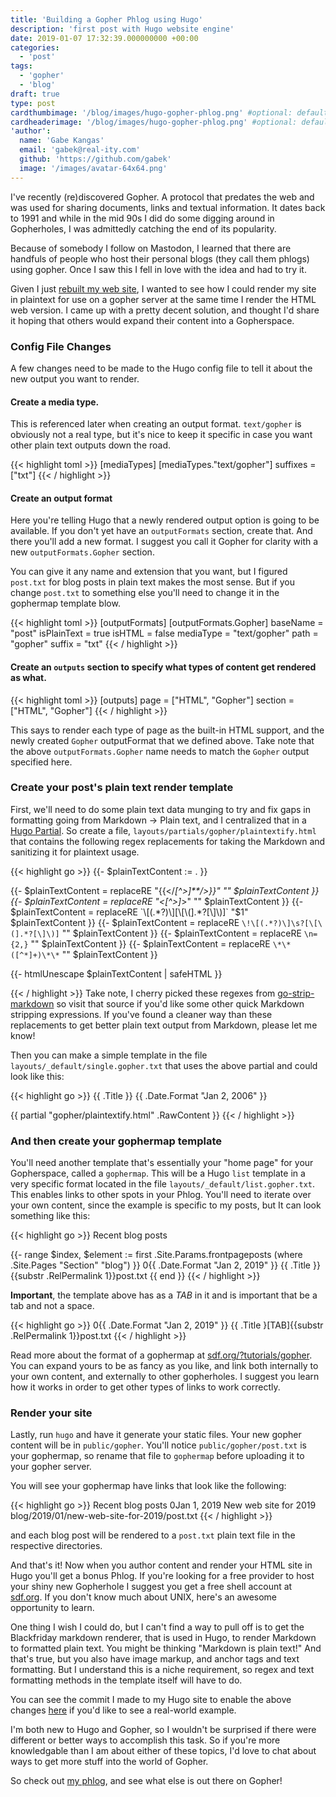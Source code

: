 ```yaml
---
title: 'Building a Gopher Phlog using Hugo'
description: 'first post with Hugo website engine'
date: 2019-01-07 17:32:39.000000000 +00:00
categories:
  - 'post'
tags:
  - 'gopher'
  - 'blog'
draft: true
type: post
cardthumbimage: '/blog/images/hugo-gopher-phlog.png' #optional: default solid color if unset
cardheaderimage: '/blog/images/hugo-gopher-phlog.png' #optional: default solid color if unset
'author':
  name: 'Gabe Kangas'
  email: 'gabek@real-ity.com'
  github: 'https://github.com/gabek'
  image: '/images/avatar-64x64.png'
---
```


I've recently (re)discovered Gopher. A protocol that predates the web and was used for sharing documents, links and textual information. It dates back to 1991 and while in the mid 90s I did do some digging around in Gopherholes, I was admittedly catching the end of its popularity.

Because of somebody I follow on Mastodon, I learned that there are handfuls of people who host their personal blogs (they call them phlogs) using gopher. Once I saw this I fell in love with the idea and had to try it.

Given I just [rebuilt my web site](/blog/2019/01/new-web-site-for-2019/), I wanted to see how I could render my site in plaintext for use on a gopher server at the same time I render the HTML web version. I came up with a pretty decent solution, and thought I'd share it hoping that others would expand their content into a Gopherspace.

### Config File Changes

A few changes need to be made to the Hugo config file to tell it about the new output you want to render.

#### Create a media type.

This is referenced later when creating an output format. `text/gopher` is obviously not a real type, but it's nice to keep it specific in case you want other plain text outputs down the road.

{{< highlight toml >}}
[mediaTypes]
	[mediaTypes."text/gopher"]
		suffixes = ["txt"]
{{< / highlight >}}

#### Create an output format

Here you're telling Hugo that a newly rendered output option is going to be available. If you don't yet have an `outputFormats` section, create that. And there you'll add a new format. I suggest you call it Gopher for clarity with a new `outputFormats.Gopher` section.

You can give it any name and extension that you want, but I figured `post.txt` for blog posts in plain text makes the most sense. But if you change `post.txt` to something else you'll need to change it in the gophermap template blow.

{{< highlight toml >}}
[outputFormats]
  [outputFormats.Gopher]
	baseName = "post"
    isPlainText = true
    isHTML = false
    mediaType = "text/gopher"
    path = "gopher"
    suffix = "txt"
{{< / highlight >}}

#### Create an `outputs` section to specify what types of content get rendered as what.

{{< highlight toml >}}
[outputs]
  page = ["HTML", "Gopher"]
  section = ["HTML", "Gopher"]
{{< / highlight >}}

This says to render each type of page as the built-in HTML support, and the newly created `Gopher` outputFormat that we defined above. Take note that the above `outputFormats.Gopher` name needs to match the `Gopher` output specified here.

### Create your post's plain text render template

First, we'll need to do some plain text data munging to try and fix gaps in formatting going from Markdown -> Plain text, and I centralized that in a [Hugo Partial](https://gohugo.io/templates/partials/).
So create a file, `layouts/partials/gopher/plaintextify.html` that contains the following regex replacements for taking the Markdown and sanitizing it for plaintext usage.

{{< highlight go >}}
{{- $plainTextContent := . }}

{{- $plainTextContent = replaceRE "{{</*[^>]**/>}}" "" $plainTextContent }}
{{- $plainTextContent = replaceRE "<[^>]*>" "" $plainTextContent }}
{{- $plainTextContent = replaceRE `\[(.*?)\][\[\(].*?[\]\)]` "$1" $plainTextContent }}
{{- $plainTextContent = replaceRE `\!\[(.*?)\]\s?[\[\(].*?[\]\)]` "" $plainTextContent }}
{{- $plainTextContent = replaceRE `\n={2,}` "" $plainTextContent }}
{{- $plainTextContent = replaceRE `\*\*([^*]+)\*\*` "" $plainTextContent }}

{{- htmlUnescape $plainTextContent | safeHTML }}

{{< / highlight >}}
Take note, I cherry picked these regexes from [go-strip-markdown](https://github.com/writeas/go-strip-markdown/blob/master/strip.go) so visit that source if you'd like some other quick Markdown stripping expressions.  If you've found a cleaner way than these replacements to get better plain text output from Markdown, please let me know!

Then you can make a simple template in the file `layouts/_default/single.gopher.txt` that uses the above partial and could look like this:

{{< highlight go >}}
{{ .Title }}
{{ .Date.Format "Jan 2, 2006" }}

{{ partial "gopher/plaintextify.html" .RawContent }}
{{< / highlight >}}


### And then create your gophermap template

You'll need another template that's essentially your "home page" for your Gopherspace, called a `gophermap`. This will be a Hugo `list` template in a very specific format located in the file `layouts/_default/list.gopher.txt`. This enables links to other spots in your Phlog.
You'll need to iterate over your own content, since the example is specific to my posts, but It can look something like this:

{{< highlight go >}}
Recent blog posts

{{- range $index, $element := first .Site.Params.frontpageposts (where .Site.Pages "Section" "blog") }}
0{{ .Date.Format "Jan 2, 2019" }} {{ .Title }}	{{substr .RelPermalink 1}}post.txt
{{ end }}
{{< / highlight >}}

**Important**, the template above has as a _TAB_ in it and is important that be a tab and not a space.

{{< highlight go >}}
0{{ .Date.Format "Jan 2, 2019" }} {{ .Title }[TAB]{{substr .RelPermalink 1}}post.txt
{{< / highlight >}}

Read more about the format of a gophermap at [sdf.org/?tutorials/gopher](https://sdf.org/?tutorials/gopher#publish). You can expand yours to be as fancy as you like, and link both internally to your own content, and externally to other gopherholes. I suggest you learn how it works in order to get other types of links to work correctly.

### Render your site

Lastly, run `hugo` and have it generate your static files. Your new gopher content will be in `public/gopher`. You'll notice `public/gopher/post.txt` is your gophermap, so rename that file to `gophermap` before uploading it to your gopher server.

You will see your gophermap have links that look like the following:

{{< highlight go >}}
Recent blog posts
0Jan 1, 2019 New web site for 2019      blog/2019/01/new-web-site-for-2019/post.txt
{{< / highlight >}}

and each blog post will be rendered to a `post.txt` plain text file in the respective directories.

And that's it! Now when you author content and render your HTML site in Hugo you'll get a bonus Phlog. If you're looking for a free provider to host your shiny new Gopherhole I suggest you get a free shell account at [sdf.org](https://sdf.org/). If you don't know much about UNIX, here's an awesome opportunity to learn.

One thing I wish I could do, but I can't find a way to pull off is to get the Blackfriday markdown renderer, that is used in Hugo, to render Markdown to formatted plain text. You might be thinking "Markdown is plain text!" And that's true, but you also have image markup, and anchor tags and text formatting. But I understand this is a niche requirement, so regex and text formatting methods in the template itself will have to do.

You can see the commit I made to my Hugo site to enable the above changes [here](https://github.com/gabek/gabekangas.com/commit/2c13523c831e7cee3510dad92d77e59fda97a2f7) if you'd like to see a real-world example.

I'm both new to Hugo and Gopher, so I wouldn't be surprised if there were different or better ways to accomplish this task. So if you're more knowledgable than I am about either of these topics, I'd love to chat about ways to get more stuff into the world of Gopher.

So check out [my phlog](gopher://sdf.lonestar.org/1/users/gabek/), and see what else is out there on Gopher!
